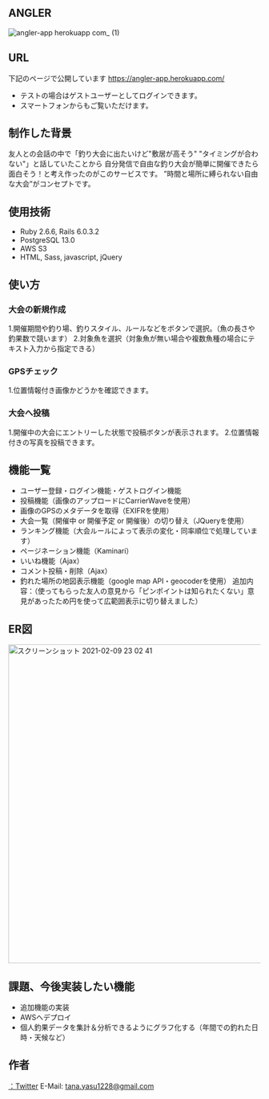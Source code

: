 ## ANGLER
![angler-app herokuapp com_ (1)](https://user-images.githubusercontent.com/61640081/107223916-1cefa380-6a5a-11eb-9777-1ebd5a7ba2c9.png)

## URL
下記のページで公開しています
https://angler-app.herokuapp.com/

* テストの場合はゲストユーザーとしてログインできます。
* スマートフォンからもご覧いただけます。

## 制作した背景
友人との会話の中で「釣り大会に出たいけど"敷居が高そう" "タイミングが合わない"」と話していたことから
自分発信で自由な釣り大会が簡単に開催できたら面白そう！と考え作ったのがこのサービスです。
”時間と場所に縛られない自由な大会”がコンセプトです。


## 使用技術
* Ruby 2.6.6, Rails 6.0.3.2
* PostgreSQL 13.0
* AWS S3
* HTML, Sass, javascript, jQuery

## 使い方
### 大会の新規作成
1.開催期間や釣り場、釣りスタイル、ルールなどをボタンで選択。（魚の長さや釣果数で競います）
2.対象魚を選択（対象魚が無い場合や複数魚種の場合にテキスト入力から指定できる）
### GPSチェック
1.位置情報付き画像かどうかを確認できます。
### 大会へ投稿
1.開催中の大会にエントリーした状態で投稿ボタンが表示されます。
2.位置情報付きの写真を投稿できます。


## 機能一覧
* ユーザー登録・ログイン機能・ゲストログイン機能
* 投稿機能（画像のアップロードにCarrierWaveを使用）
* 画像のGPSのメタデータを取得（EXIFRを使用）
* 大会一覧（開催中 or 開催予定 or 開催後）の切り替え（JQueryを使用）
* ランキング機能（大会ルールによって表示の変化・同率順位で処理しています）
* ページネーション機能（Kaminari）
* いいね機能（Ajax）
* コメント投稿・削除（Ajax）
* 釣れた場所の地図表示機能（google map API・geocoderを使用）
追加内容：（使ってもらった友人の意見から「ピンポイントは知られたくない」意見があったため円を使って広範囲表示に切り替えました）

## ER図
<img width="635" alt="スクリーンショット 2021-02-09 23 02 41" src="https://user-images.githubusercontent.com/61640081/107374479-fa798b00-6b2a-11eb-9470-95be44da34f3.png">

## 課題、今後実装したい機能
* 追加機能の実装
* AWSへデプロイ
* 個人釣果データを集計＆分析できるようにグラフ化する（年間での釣れた日時・天候など）

## 作者
[：Twitter](https://twitter.com/tanahashi_yasu)
E-Mail: [tana.yasu1228@gmail.com](tana.yasu1228@gmail.com)
